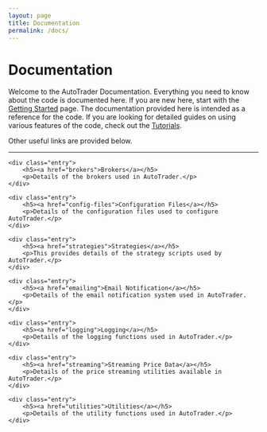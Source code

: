 ```yaml
---
layout: page
title: Documentation
permalink: /docs/
---
```


# Documentation

Welcome to the AutoTrader Documentation. Everything you need to know about the code is documented here. If you are 
new here, start with the [Getting Started](getting-started) page. The documentation provided here is intended as a 
reference for the code. If you are looking for detailed guides on using various features of the code, check out
the [Tutorials](/tutorials).

Other useful links are provided below.

<div class="section-index">
    <hr class="panel-line">   

    
    <div class="entry">
        <h5><a href="brokers">Brokers</a></h5>
        <p>Details of the brokers used in AutoTrader.</p>
    </div>
    
    <div class="entry">
        <h5><a href="config-files">Configuration Files</a></h5>
        <p>Details of the configuration files used to configure AutoTrader.</p>
    </div>
    
    <div class="entry">
        <h5><a href="strategies">Strategies</a></h5>
        <p>This provides details of the strategy scripts used by AutoTrader.</p>
    </div>
    
    <div class="entry">
        <h5><a href="emailing">Email Notification</a></h5>
        <p>Details of the email notification system used in AutoTrader.</p>
    </div>
    
    <div class="entry">
        <h5><a href="logging">Logging</a></h5>
        <p>Details of the logging functions used in AutoTrader.</p>
    </div>
    
    <div class="entry">
        <h5><a href="streaming">Streaming Price Data</a></h5>
        <p>Details of the price streaming utilities available in AutoTrader.</p>
    </div>
    
    <div class="entry">
        <h5><a href="utilities">Utilities</a></h5>
        <p>Details of the utility functions used in AutoTrader.</p>
    </div>
    
</div>
